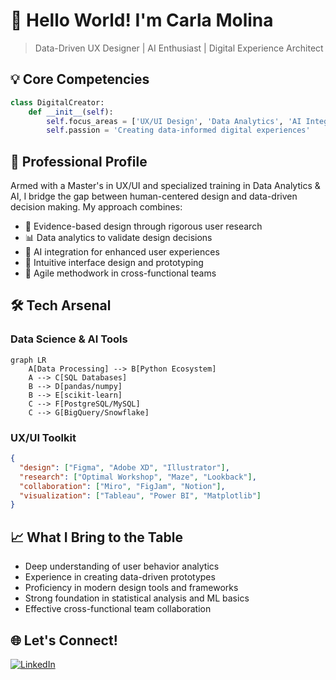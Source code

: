 # 👋 Hello World! I'm Carla Molina

> Data-Driven UX Designer | AI Enthusiast | Digital Experience Architect

## 💡 Core Competencies

```python
class DigitalCreator:
    def __init__(self):
        self.focus_areas = ['UX/UI Design', 'Data Analytics', 'AI Integration']
        self.passion = 'Creating data-informed digital experiences'
```

## 🎯 Professional Profile

Armed with a Master's in UX/UI and specialized training in Data Analytics & AI, I bridge the gap between human-centered design and data-driven decision making. My approach combines:

- 🔬 Evidence-based design through rigorous user research
- 📊 Data analytics to validate design decisions
- 🤖 AI integration for enhanced user experiences
- 🎨 Intuitive interface design and prototyping
- 🔄 Agile methodwork in cross-functional teams

## 🛠️ Tech Arsenal

### Data Science & AI Tools
```mermaid
graph LR
    A[Data Processing] --> B[Python Ecosystem]
    A --> C[SQL Databases]
    B --> D[pandas/numpy]
    B --> E[scikit-learn]
    C --> F[PostgreSQL/MySQL]
    C --> G[BigQuery/Snowflake]
```

### UX/UI Toolkit
```json
{
  "design": ["Figma", "Adobe XD", "Illustrator"],
  "research": ["Optimal Workshop", "Maze", "Lookback"],
  "collaboration": ["Miro", "FigJam", "Notion"],
  "visualization": ["Tableau", "Power BI", "Matplotlib"]
}
```

## 📈 What I Bring to the Table

- Deep understanding of user behavior analytics
- Experience in creating data-driven prototypes
- Proficiency in modern design tools and frameworks
- Strong foundation in statistical analysis and ML basics
- Effective cross-functional team collaboration

## 🌐 Let's Connect!

[![LinkedIn](https://img.shields.io/badge/LinkedIn-Carla_Molina-blue)](https://www.linkedin.com/in/carla-molina-angel-274548283)
